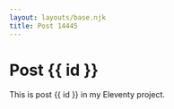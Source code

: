 ```yaml
---
layout: layouts/base.njk
title: Post 14445
---
```


# Post {{ id }}

This is post {{ id }} in my Eleventy project.
